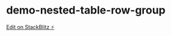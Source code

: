 # demo-nested-table-row-group

[Edit on StackBlitz ⚡️](https://stackblitz.com/edit/stackblitz-starters-55jmbf)